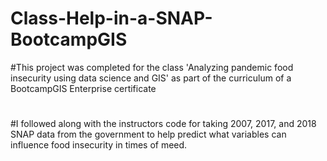# Class-Help-in-a-SNAP-BootcampGIS
#This project was completed for the class 'Analyzing pandemic food insecurity using data science and GIS' as part of the curriculum of a BootcampGIS Enterprise certificate
#
#I followed along with the instructors code for taking 2007, 2017, and 2018 SNAP data from the government to help predict what variables can influence food insecurity in times of meed.
